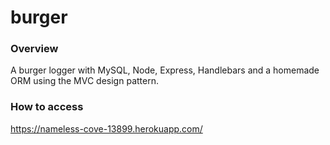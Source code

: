 # burger

### Overview

A burger logger with MySQL, Node, Express, Handlebars and a homemade ORM using the MVC design pattern.

### How to access
https://nameless-cove-13899.herokuapp.com/ 